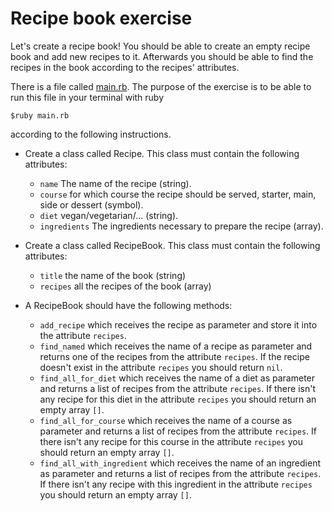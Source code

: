 # Recipe book exercise

Let's create a recipe book!
You should be able to create an empty recipe book and add new recipes to it.
Afterwards you should be able to find the recipes in the book according to the recipes' attributes.

There is a file called [main.rb](main.rb). The purpose of the exercise is to be able to run this file in your terminal with ruby
```
$ruby main.rb
```
according to the following instructions.

* Create a class called Recipe. This class must contain the following attributes:
  * `name` The name of the recipe (string).
  * `course` for which course the recipe should be served, starter, main, side or dessert (symbol).
  * `diet` vegan/vegetarian/... (string).
  * `ingredients` The ingredients necessary to prepare the recipe (array).

* Create a class called RecipeBook. This class must contain the following attributes:
  * `title` the name of the book (string)
  * `recipes` all the recipes of the book (array)

* A RecipeBook should have the following methods:
  * `add_recipe` which receives the recipe as parameter and store it into the attribute `recipes`.
  * `find_named` which receives the name of a recipe as parameter and returns one of the recipes from the attribute `recipes`. If the recipe doesn't exist in the attribute `recipes` you should return `nil`.
  * `find_all_for_diet` which receives the name of a diet as parameter and returns a list of recipes from the attribute `recipes`. If there isn't any recipe for this diet in the attribute `recipes` you should return an empty array `[]`.
  * `find_all_for_course` which receives the name of a course as parameter and returns a list of recipes from the attribute `recipes`. If there isn't any recipe for this course in the attribute `recipes` you should return an empty array `[]`.
  * `find_all_with_ingredient` which receives the name of an ingredient as parameter and returns a list of recipes from the attribute `recipes`. If there isn't any recipe with this ingredient in the attribute `recipes` you should return an empty array `[]`.

